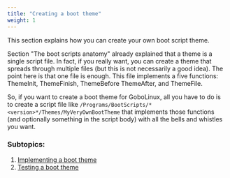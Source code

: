 ```yaml
---
title: "Creating a boot theme"
weight: 1
---
```


This section explains how you can create your own boot script theme.

Section "The boot scripts
anatomy" already explained that a
theme is a single script file. In fact, if you really want, you can
create a theme that spreads through multiple files (but this is not
necessarily a good idea). The point here is that one file is enough.
This file implements a five functions: ThemeInit, ThemeFinish,
ThemeBefore ThemeAfter, and ThemeFile.

So, if you want to create a boot theme for GoboLinux, all you have to do
is to create a script file like
`/Programs/BootScripts/*<version>*/Themes/MyVeryOwnBootTheme`
that implements those functions (and optionally something in the script
body) with all the bells and whistles you want.

### Subtopics:

1.  [Implementing a boot theme](/Documentation/Boot-Themes/Implementing-a-boot-theme/)
2.  [Testing a boot theme](/Documentation/Boot-Themes/Testing-a-boot-theme/)
